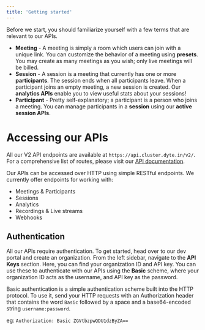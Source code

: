 ```yaml
---
title: 'Getting started'
---
```


Before we start, you should familiarize yourself with a few terms that are
relevant to our APIs.

- **Meeting** - A meeting is simply a room which users can join with a unique
  link. You can customize the behavior of a meeting using **presets**. You may
  create as many meetings as you wish; only live meetings will be billed.
- **Session** - A session is a meeting that currently has one or more
  **participants**. The session ends when all participants leave. When a
  participant joins an empty meeting, a new session is created. Our **analytics
  APIs** enable you to view useful stats about your sessions!
- **Participant** - Pretty self-explanatory; a participant is a person who joins
  a meeting. You can manage participants in a **session** using our **active
  session APIs**.

# Accessing our APIs

All our V2 API endpoints are available at `https://api.cluster.dyte.in/v2/`. For
a comprehensive list of routes, please visit our
[API documentation](https://docs.dyte.io/api/?v=v2).

Our APIs can be accessed over HTTP using simple RESTful endpoints. We currently
offer endpoints for working with:

- Meetings & Participants
- Sessions
- Analytics
- Recordings & Live streams
- Webhooks

## Authentication

All our APIs require authentication. To get started, head over to our dev portal
and create an organization. From the left sidebar, navigate to the **API Keys**
section. Here, you can find your organization ID and API key. You can use these
to authenticate with our APIs using the **Basic** scheme, where your
organization ID acts as the username, and API key as the password.

Basic authentication is a simple authentication scheme built into the HTTP
protocol. To use it, send your HTTP requests with an Authorization header that
contains the word `Basic` followed by a space and a base64-encoded
string `username:password`.

eg: `Authorization: Basic ZGVtbzpwQDU1dzByZA==`
